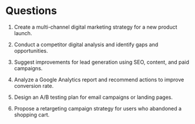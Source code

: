 # Questions

1. Create a multi-channel digital marketing strategy for a new product launch.

2. Conduct a competitor digital analysis and identify gaps and opportunities.

3. Suggest improvements for lead generation using SEO, content, and paid campaigns.

4. Analyze a Google Analytics report and recommend actions to improve conversion rate.

5. Design an A/B testing plan for email campaigns or landing pages.

6. Propose a retargeting campaign strategy for users who abandoned a shopping cart.
